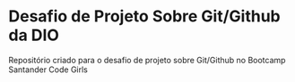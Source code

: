 # Desafio de Projeto Sobre Git/Github da DIO
Repositório criado para o desafio de projeto sobre Git/Github no Bootcamp Santander Code Girls
